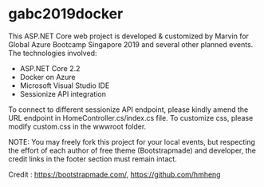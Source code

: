 # gabc2019docker

This ASP.NET Core web project is developed & customized by Marvin for Global Azure Bootcamp Singapore 2019 and several other planned events.
The technologies involved:
- ASP.NET Core 2.2
- Docker on Azure
- Microsoft Visual Studio IDE
- Sessionize API integration

To connect to different sessionize API endpoint, please kindly amend the URL endpoint in HomeController.cs/index.cs file.
To customize css, please modify custom.css in the wwwroot folder.

NOTE: You may freely fork this project for your local events, but respecting the effort of each author of free theme (Bootstrapmade) and developer, the credit links in the footer section must remain intact.

Credit : https://bootstrapmade.com/, https://github.com/hmheng

